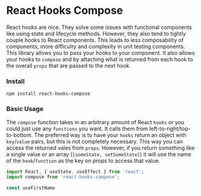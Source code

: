 # React Hooks Compose

React hooks are nice. They solve some issues with functional components like
using state and lifecycle methods. However, they also tend to tightly couple
hooks to React components. This leads to less composability of components, 
more difficulty and complexity in unit testing components. This library allows
you to pass your hooks to your component. It also allows your hooks to `compose`
and by attaching what is returned from each hook to the overall `props` that are 
passed to the next hook.

### Install
`npm install react-hooks-compose`

### Basic Usage
The `compose` function takes in an arbitrary amount of React `hooks` or you could just
use any `functions` you want. It calls them from left-to-right/top-to-bottom.
The preferred way is to have your `hooks` return an object with `key`/`value` pairs, but this
is not completely necessary. This way you can access the returned vales from `props`. However,
if you return something like a single value or an array (`[someState, setSomeState]`) it will
use the name of the `hook`/`function` as the key on props to access that value.

```js
import React, { useState, useEffect } from 'react';
import compose from 'react-hooks-compose';

const useFirstName 
```

